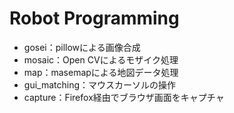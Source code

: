 # Robot Programming
- gosei：pillowによる画像合成
- mosaic：Open CVによるモザイク処理
- map：masemapによる地図データ処理
- gui_matching：マウスカーソルの操作
- capture：Firefox経由でブラウザ画面をキャプチャ
